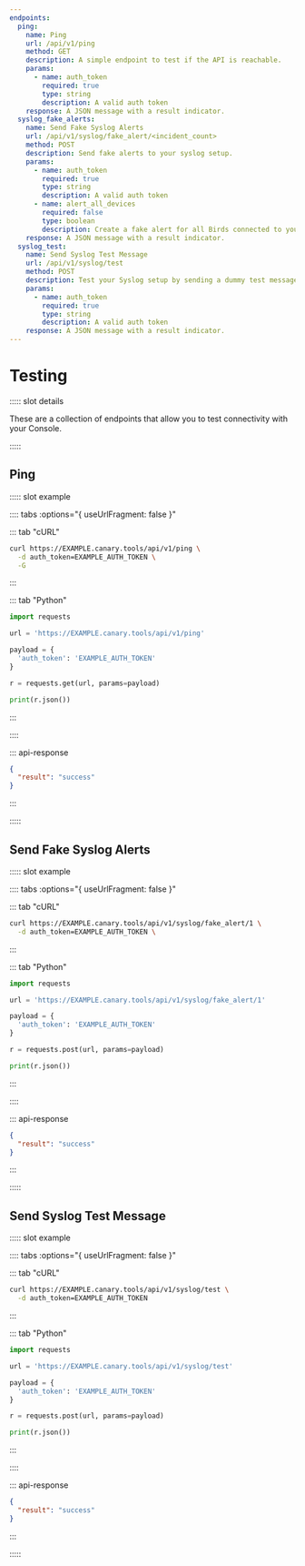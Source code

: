 ```yaml
---
endpoints:
  ping:
    name: Ping
    url: /api/v1/ping
    method: GET
    description: A simple endpoint to test if the API is reachable.
    params:
      - name: auth_token
        required: true
        type: string
        description: A valid auth token
    response: A JSON message with a result indicator.
  syslog_fake_alerts:
    name: Send Fake Syslog Alerts
    url: /api/v1/syslog/fake_alert/<incident_count>
    method: POST
    description: Send fake alerts to your syslog setup.
    params:
      - name: auth_token
        required: true
        type: string
        description: A valid auth token
      - name: alert_all_devices
        required: false
        type: boolean
        description: Create a fake alert for all Birds connected to your Console
    response: A JSON message with a result indicator.
  syslog_test:
    name: Send Syslog Test Message
    url: /api/v1/syslog/test
    method: POST
    description: Test your Syslog setup by sending a dummy test message.
    params:
      - name: auth_token
        required: true
        type: string
        description: A valid auth token
    response: A JSON message with a result indicator.
---
```

# Testing

<APIEndpoints :endpoints="$page.frontmatter.endpoints" :path="$page.regularPath">

::::: slot details

These are a collection of endpoints that allow you to test connectivity with your Console.

:::::

</APIEndpoints>

## Ping

<APIDetails :endpoint="$page.frontmatter.endpoints.ping">

::::: slot example

:::: tabs :options="{ useUrlFragment: false }"

::: tab "cURL"

``` bash
curl https://EXAMPLE.canary.tools/api/v1/ping \
  -d auth_token=EXAMPLE_AUTH_TOKEN \
  -G
```

:::


::: tab "Python"

``` python
import requests

url = 'https://EXAMPLE.canary.tools/api/v1/ping'

payload = {
  'auth_token': 'EXAMPLE_AUTH_TOKEN'
}

r = requests.get(url, params=payload)

print(r.json())
```

:::

::::

::: api-response
```json
{
  "result": "success"
}
```
:::

:::::

</APIDetails>

## Send Fake Syslog Alerts

<APIDetails :endpoint="$page.frontmatter.endpoints.syslog_fake_alerts">

::::: slot example

:::: tabs :options="{ useUrlFragment: false }"

::: tab "cURL"

``` bash
curl https://EXAMPLE.canary.tools/api/v1/syslog/fake_alert/1 \
  -d auth_token=EXAMPLE_AUTH_TOKEN \
```

:::


::: tab "Python"

``` python
import requests

url = 'https://EXAMPLE.canary.tools/api/v1/syslog/fake_alert/1'

payload = {
  'auth_token': 'EXAMPLE_AUTH_TOKEN'
}

r = requests.post(url, params=payload)

print(r.json())
```

:::

::::

::: api-response
```json
{
  "result": "success"
}
```
:::

:::::

</APIDetails>

## Send Syslog Test Message

<APIDetails :endpoint="$page.frontmatter.endpoints.syslog_test">

::::: slot example

:::: tabs :options="{ useUrlFragment: false }"

::: tab "cURL"

``` bash
curl https://EXAMPLE.canary.tools/api/v1/syslog/test \
  -d auth_token=EXAMPLE_AUTH_TOKEN
```

:::


::: tab "Python"

``` python
import requests

url = 'https://EXAMPLE.canary.tools/api/v1/syslog/test'

payload = {
  'auth_token': 'EXAMPLE_AUTH_TOKEN'
}

r = requests.post(url, params=payload)

print(r.json())
```

:::

::::

::: api-response
```json
{
  "result": "success"
}
```
:::

:::::

</APIDetails>

